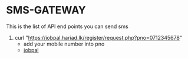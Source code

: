 # SMS-GATEWAY
This is the list of API end points you can send sms

1. curl "https://jobpal.hariad.lk/register/request.php?pno=0712345678"
    * add your mobile number into pno
    * [jobpal](./img/jobpal.png)
